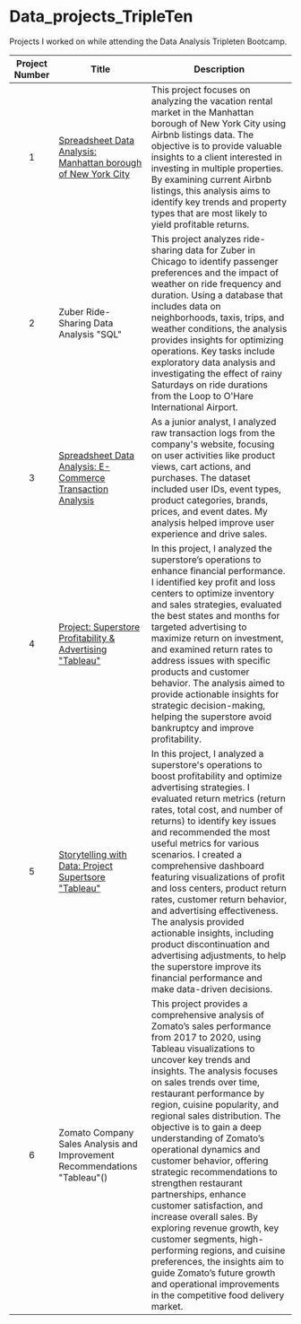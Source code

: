 # Data_projects_TripleTen
Projects I worked on  while attending the Data Analysis  Tripleten Bootcamp.


|Project Number | Title | Description|
|:-------------:|------|----------------|
|1| [Spreadsheet Data Analysis: Manhattan borough of New York City ](https://github.com/cams200394/Data_projects_TripleTen/tree/main/1.%20Spreadsheet%20Data%20Analysis%3A%20Project) | This project focuses on analyzing the vacation rental market in the Manhattan borough of New York City using Airbnb listings data. The objective is to provide valuable insights to a client interested in investing in multiple properties. By examining current Airbnb listings, this analysis aims to identify key trends and property types that are most likely to yield profitable returns.|
|2| Zuber Ride-Sharing Data Analysis "SQL" | This project analyzes ride-sharing data for Zuber in Chicago to identify passenger preferences and the impact of weather on ride frequency and duration. Using a database that includes data on neighborhoods, taxis, trips, and weather conditions, the analysis provides insights for optimizing operations. Key tasks include exploratory data analysis and investigating the effect of rainy Saturdays on ride durations from the Loop to O'Hare International Airport.|
|3|[Spreadsheet Data Analysis: E-Commerce Transaction Analysis ](https://github.com/cams200394/Data_projects_TripleTen/tree/main/3.%20E-Commerce%20Transaction%20Analysis)|As a junior analyst, I analyzed raw transaction logs from the company's website, focusing on user activities like product views, cart actions, and purchases. The dataset included user IDs, event types, product categories, brands, prices, and event dates. My analysis helped improve user experience and drive sales.|
|4|[Project: Superstore Profitability & Advertising "Tableau"](https://github.com/cams200394/Data_projects_TripleTen/tree/main/4.Project%3A%20Superstore%20Profitability%20and%20Advertising%20Strategy) |In this project, I analyzed the superstore’s operations to enhance financial performance. I identified key profit and loss centers to optimize inventory and sales strategies, evaluated the best states and months for targeted advertising to maximize return on investment, and examined return rates to address issues with specific products and customer behavior. The analysis aimed to provide actionable insights for strategic decision-making, helping the superstore avoid bankruptcy and improve profitability.|
|5| [Storytelling with Data: Project  Supertsore "Tableau"](https://github.com/cams200394/Data_projects_TripleTen/tree/main/5.%20Storytelling%20with%20Data%20Project%20Supertsore%20)| In this project, I analyzed a superstore's operations to boost profitability and optimize advertising strategies. I evaluated return metrics (return rates, total cost, and number of returns) to identify key issues and recommended the most useful metrics for various scenarios. I created a comprehensive dashboard featuring visualizations of profit and loss centers, product return rates, customer return behavior, and advertising effectiveness. The analysis provided actionable insights, including product discontinuation and advertising adjustments, to help the superstore improve its financial performance and make data-driven decisions.| 
|6| Zomato Company Sales Analysis and Improvement Recommendations "Tableau"()| This project provides a comprehensive analysis of Zomato’s sales performance from 2017 to 2020, using Tableau visualizations to uncover key trends and insights. The analysis focuses on sales trends over time, restaurant performance by region, cuisine popularity, and regional sales distribution. The objective is to gain a deep understanding of Zomato’s operational dynamics and customer behavior, offering strategic recommendations to strengthen restaurant partnerships, enhance customer satisfaction, and increase overall sales. By exploring revenue growth, key customer segments, high-performing regions, and cuisine preferences, the insights aim to guide Zomato’s future growth and operational improvements in the competitive food delivery market.| 
